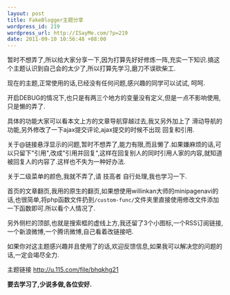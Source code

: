 ```yaml
--- 
layout: post
title: FakeBlogger主题分享
wordpress_id: 219
wordpress_url: http://ISayMe.com/?p=219
date: 2011-09-10 10:56:48 +08:00
---
```

暂时不想弄了,所以给大家分享一下,因为打算先好好修炼一阵,充实一下知识.搞这个主题认识到自己会的太少了,所以打算先学习,磨刀不误砍柴工.

现在的主题,正常使用的话,已经没有任何问题,感兴趣的同学可以试试, 呵呵.

开启DEBUG的情况下,也只是有两三个地方的变量没有定义,但是一点不影响使用,只是懒的弄了.

具体的功能大家可以看本文上方的文章导航穿越过去,我又另外加上了 滑动导航的功能,另外修改了一下ajax提交评论,ajax提交的时候不出现 回复和引用.

关于@链接悬浮显示的问题,暂时不想弄了,能力有限,而且懒了.如果嫌麻烦的话,可以只留下"引用",改成"引用并回复",这样在回复别人的同时引用人家的内容,就知道被回复人的内容了.这样也不失为一种好办法.

关于二级菜单的颜色,我就不弄了,请 技高者 自行处理,我也学习一下.

首页的文章翻页,我用的原生的翻页,如果想使用willinkan大师的minipagenavi的话,也很简单,将php函数文件扔到`/custom-func/`文件夹里直接使用修改文件添加一下函数即可.所以看个人情况了.

另外侧栏的顶部,也就是搜索框的虚线上方,我还留了3个小图标,一个RSS订阅链接,一个新浪微博,一个腾讯微博,自己看着改链接吧.

如果你对这主题感兴趣并且使用了的话,欢迎反馈信息,如果我可以解决您的问题的话,一定会竭尽全力.

主题链接 <http://u.115.com/file/bhqkhg21>

__要去学习了,少说多做,各位安好.__
